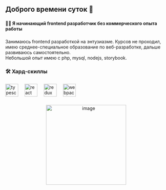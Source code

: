 <h2 align="left">Доброго времени суток 👋</h2>

###

<h4 align="left">👩‍💻 Я начинающий frontend разработчик без коммерческого опыта работы</h4>

###

<p align="left">Занимаюсь frontend разработкой на энтузиазме. Курсов не проходил, имею среднее-специальное образование по веб-разработке, дальше развиваюсь самостоятельно.<br>Небольшой опыт имею с php, mysql, nodejs, storybook.</p>

<h3 align="left">🛠 Хард-скиллы</h3>

###

<div align="left">
  <img src="https://cdn.simpleicons.org/typescript/3178C6" height="40" alt="typescript logo"  />
  <img width="12" />
  <img src="https://cdn.simpleicons.org/react/61DAFB" height="40" alt="react logo"  />
  <img width="12" />
  <img src="https://cdn.simpleicons.org/redux/764ABC" height="40" alt="redux logo"  />
  <img width="12" />
  <img src="https://cdn.simpleicons.org/webpack/8DD6F9" height="40" alt="webpack logo"  />
</div>

###

<div align="center">
  <a href='https://t.me/fedyuncev'>
    <img width="250" height="250" alt="image" src="https://i.imgur.com/xbT47WB.png" />
  </a>
</div>

